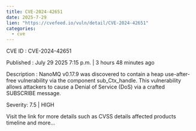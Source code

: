 ```yaml
--- 
title: CVE-2024-42651
date: 2025-7-29
lien: "https://cvefeed.io/vuln/detail/CVE-2024-42651"
categories:
  - cve
---
```


CVE ID : CVE-2024-42651

Published :  July 29
2025
7:15 p.m. | 3 hours
48 minutes ago

Description : NanoMQ v0.17.9 was discovered to contain a heap use-after-free vulnerability via the component sub_Ctx_handle. This vulnerability allows attackers to cause a Denial of Service (DoS) via a crafted SUBSCRIBE message.

Severity: 7.5 | HIGH

Visit the link for more details
such as CVSS details
affected products
timeline
and more...
